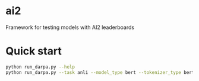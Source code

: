 # ai2

Framework for testing models with AI2 leaderboards

# Quick start

```bash
python run_darpa.py --help
python run_darpa.py --task anli --model_type bert --tokenizer_type bert --model_weight bert-base-cased --tokenizer_weight bert-base-cased --config_type bert --config_weight bert-base-cased --batch_size 2
```
